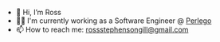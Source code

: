 - 👋 Hi, I’m Ross
- 🧑‍💻 I'm currently working as a Software Engineer @ [Perlego](https://www.perlego.com/)
- 📫 How to reach me: rossstephensongill@gmail.com

<!---
rosssgill/rosssgill is a ✨ special ✨ repository because its `README.md` (this file) appears on your GitHub profile.
You can click the Preview link to take a look at your changes.
--->
